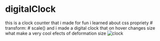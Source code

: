 # digitalClock
this is a clock counter that i made for fun i learned about css propriety # transform: # scale() and i made a digital clock that on hover changes size what make a very cool efects of deformation size
![clock](https://user-images.githubusercontent.com/62837677/93838736-0b645580-fc8b-11ea-8f8f-8d1dd557a1b3.PNG)
